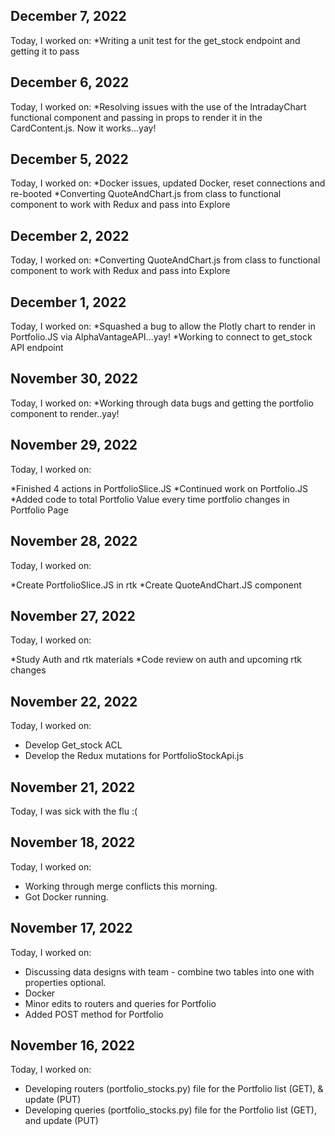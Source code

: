 ## December 7, 2022

Today, I worked on:
*Writing a unit test for the get_stock endpoint and getting it to pass

## December 6, 2022

Today, I worked on:
*Resolving issues with the use of the IntradayChart functional component and passing in props to render it in the CardContent.js. Now it works...yay!

## December 5, 2022

Today, I worked on:
*Docker issues, updated Docker, reset connections and re-booted
*Converting QuoteAndChart.js from class to functional component to work with Redux and pass into Explore

## December 2, 2022

Today, I worked on:
*Converting QuoteAndChart.js from class to functional component to work with Redux and pass into Explore

## December 1, 2022

Today, I worked on:
*Squashed a bug to allow the Plotly chart to render in Portfolio.JS via AlphaVantageAPI...yay!
*Working to connect to get_stock API endpoint

## November 30, 2022

Today, I worked on:
*Working through data bugs and getting the portfolio component to render..yay!

## November 29, 2022

Today, I worked on:

*Finished 4 actions in PortfolioSlice.JS
*Continued work on Portfolio.JS
*Added code to total Portfolio Value every time portfolio changes in Portfolio Page

## November 28, 2022

Today, I worked on:

*Create PortfolioSlice.JS in rtk
*Create QuoteAndChart.JS component

## November 27, 2022

Today, I worked on:

*Study Auth and rtk materials
*Code review on auth and upcoming rtk changes

## November 22, 2022

Today, I worked on:

* Develop Get_stock ACL
* Develop the Redux mutations for PortfolioStockApi.js

## November 21, 2022

Today, I was sick with the flu :(

## November 18, 2022

Today, I worked on:

* Working through merge conflicts this morning.
* Got Docker running.

## November 17, 2022

Today, I worked on:

* Discussing data designs with team - combine two tables into one with properties optional.
* Docker
* Minor edits to routers and queries for Portfolio
* Added POST method for Portfolio

## November 16, 2022

Today, I worked on:

* Developing routers (portfolio_stocks.py) file for the Portfolio list (GET), & update (PUT)
* Developing queries (portfolio_stocks.py) file for the Portfolio list (GET), and update (PUT)